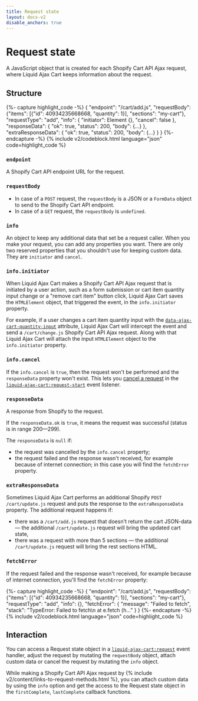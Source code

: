 ```yaml
---
title: Request state
layout: docs-v2
disable_anchors: true
---
```


# Request state
<p class="lead">
A JavaScript object that is created for each Shopify Cart API Ajax request, 
where Liquid Ajax Cart keeps information about the request.
</p>

## Structure

{%- capture highlight_code -%}
{
  "endpoint": "/cart/add.js",
  "requestBody": {"items": [{"id": 40934235668668, "quantity": 1}], "sections": "my-cart"},
  "requestType": "add",
  "info": {
    "initiator": Element {},
    "cancel": false
  },
  "responseData": {
    "ok": true,
    "status": 200,
    "body": {…}
  },
  "extraResponseData": {
    "ok": true,
    "status": 200,
    "body": {…}
  }
}
{%- endcapture -%}
{% include v2/codeblock.html language="json" code=highlight_code %}

### `endpoint`
A Shopify Cart API endpoint URL for the request.

### `requestBody`
* In case of a `POST` request, the `requestBody` is a JSON or a `FormData` object to send to the Shopify Cart API endpoint.
* In case of a `GET` request, the `requestBody` is `undefined`.

### `info`
An object to keep any additional data that set be a request caller. 
When you make your request, you can add any properties you want.
There are only two reserved properties that you shouldn't use for keeping custom data.
They are `initiator` and `cancel`.

### `info.initiator`
When Liquid Ajax Cart makes a Shopify Cart API Ajax request that is initiated by a user action, 
such as a form submission or cart item quantity input change or a "remove cart item" button click,
Liquid Ajax Cart saves the `HTMLElement` object, that triggered the event, in the `info.initiator` property.

For example, if a user changes a cart item quantity input with the [`data-ajax-cart-quantity-input`](/v2/docs/data-ajax-cart-quantity-input/) attribute,
Liquid Ajax Cart will intercept the event and send a `/cart/change.js` Shopify Cart API Ajax request. 
Along with that Liquid Ajax Cart will attach the input `HTMLElement` object to the `info.initiator` property.

### `info.cancel`
If the `info.cancel` is `true`, then the request won't be performed and the `responseData` property won't exist.
This lets you [cancel a request](/v2/docs/event-request-start/#cancel-a-request) 
in the [`liquid-ajax-cart:request-start`](/v2/docs/event-request-start/) event listener.

### `responseData`
A response from Shopify to the request. 

If the `responseData.ok` is `true`, it means the request was successful (status is in range 200—299).

The `responseData` is `null` if:
* the request was cancelled by the `info.cancel` property;
* the request failed and the response wasn't received, for example because of internet connection; in this case you will find the `fetchError` property.

### `extraResponseData`
Sometimes Liquid Ajax Cart performs an additional Shopify `POST /cart/update.js` request and puts the response to the `extraResponseData` property. 
The additional request happens if:
* there was a `/cart/add.js` request that doesn't return the cart JSON-data — the additional `/cart/update.js` request will bring the updated cart state,
* there was a request with more than 5 sections — the additional `/cart/update.js` request will bring the rest sections HTML.

### `fetchError`
If the request failed and the response wasn't received, for example because of internet connection, you'll find the `fetchError` property:

{%- capture highlight_code -%}
{
  "endpoint": "/cart/add.js",
  "requestBody": {"items": [{"id": 40934235668668, "quantity": 1}], "sections": "my-cart"},
  "requestType": "add",
  "info": {},
  "fetchError": {
    "message": "Failed to fetch",
    "stack": "TypeError: Failed to fetch\n    at e.fetch (h..."
  }
}
{%- endcapture -%}
{% include v2/codeblock.html language="json" code=highlight_code %}

## Interaction

You can access a Request state object in a [`liquid-ajax-cart:request`](/v2/docs/request-event/) event handler,
adjust the request by mutating the `requestBody` object, 
attach custom data or cancel the request by mutating the `info` object.

While making a Shopify Cart API Ajax request by {% include v2/content/links-to-request-methods.html %},
you can attach custom data by using the `info` option and get the access to the Request state object
in the `firstComplete`, `lastComplete` callback functions.